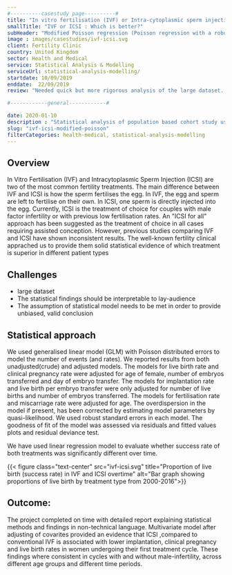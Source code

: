 ```yaml
---
#----------casestudy page----------#
title: "In vitro fertilisation (IVF) or Intra-cytoplasmic sperm injection (ICSI) : Which is better?"
smallTitle: "IVF or ICSI : Which is better?"
subHeader: "Modified Poisson regression (Poisson regression with a robust standard errors)"
image : images/casestudies/ivf-icsi.svg
client: Fertility Clinic
country: United Kingdom
sector: Health and Medical
service: Statistical Analysis & Modelling
serviceUrl: statistical-analysis-modelling/
startdate: 10/09/2019
enddate:  22/09/2019
review: "Needed quick but more rigorous analysis of the large dataset. Chetan did an amazing job in both ,analysis and in explaining alien statistical concepts to us. Thank you!"

#------------general------------#

date: 2020-01-10
description : "Statistical analysis of population based cohort study using Modified Poisson Regression Model with adjustment to covarites"
slug: "ivf-icsi-modified-poisson"
filterCategories: health-medical, statistical-analysis-modelling
---
```

## Overview

In Vitro Fertilisation (IVF) and Intracytoplasmic Sperm Injection (ICSI) are two of the most common fertility treatments. The main difference between IVF and ICSI is how the sperm fertilises the egg. In IVF, the egg and sperm are left to fertilise on their own. In ICSI, one sperm is directly injected into the egg. Currently, ICSI is the treatment of choice for couples with male factor infertility or with previous low fertilisation rates. An "ICSI for all" approach has been suggested as the treatment of choice in all cases requiring assisted conception. However, previous studies comparing IVF and ICSI have shown inconsistent results. The well-known fertility clinical apprached us to provide  them solid statistical evidence of which treatment is superior in different patient types

## Challenges

- large dataset
- The statistical findings should be interpretable to lay-audience
- The assumption of statistical model needs to be met in order to provide unbiased, valid conclusion

## Statistical approach

We used generalised linear model (GLM) with Poisson distributed errors to model the number of events (and rates). We reported results from both unadjusted(crude) and adjusted models. The models for live birth rate and clinical pregnancy rate were adjusted for age of female, number of embryos transferred and day of embryo transfer. The models for implantation rate and live birth per embryo transfer were only adjusted for number of live births and number of embryos transferred. The models for fertilisation rate and miscarriage rate were adjusted for age. The overdispersion in the model if present, has been corrected by estimating model parameters by quasi-likelihood. We used robust standard errors in each model. The goodness of fit of the model was assessed via residuals and fitted values plots and residual deviance test.

We have used linear regression model to evaluate whether success rate of both treatments was significantly different over time. 

{{< figure class="text-center" src="ivf-icsi.svg" title="Proportion of live birth (success rate) in IVF and ICSI overtime"  alt="Bar graph showing proportions of live birth by treatment type from 2000-2016">}}

## Outcome:

The project completed on time with detailed report explaining statistical methods and findings in non-technical language. Multivariate model after adjusting of covarites provided an  evidence that ICSI ,compared to conventional IVF is associated with lower implantation, clinical pregnancy and live birth rates in women undergoing their first treatment cycle. These findings where consistent in cycles with and without male-infertility, across different age groups and different time periods.
